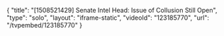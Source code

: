 {
    "title": "[1508521429] Senate Intel Head: Issue of Collusion Still Open",
    "type": "solo",
    "layout": "iframe-static",
    "videoId": "123185770",
    "url": "\/tvpembed\/123185770"
}